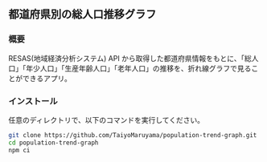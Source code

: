 ## 都道府県別の総人口推移グラフ

### 概要

RESAS(地域経済分析システム) API から取得した都道府県情報をもとに、「総人口」「年少人口」「生産年齢人口」「老年人口」の推移を、折れ線グラフで見ることができるアプリ。

### インストール

任意のディレクトリで、以下のコマンドを実行してください。

```sh
git clone https://github.com/TaiyoMaruyama/population-trend-graph.git
cd population-trend-graph
npm ci
```
